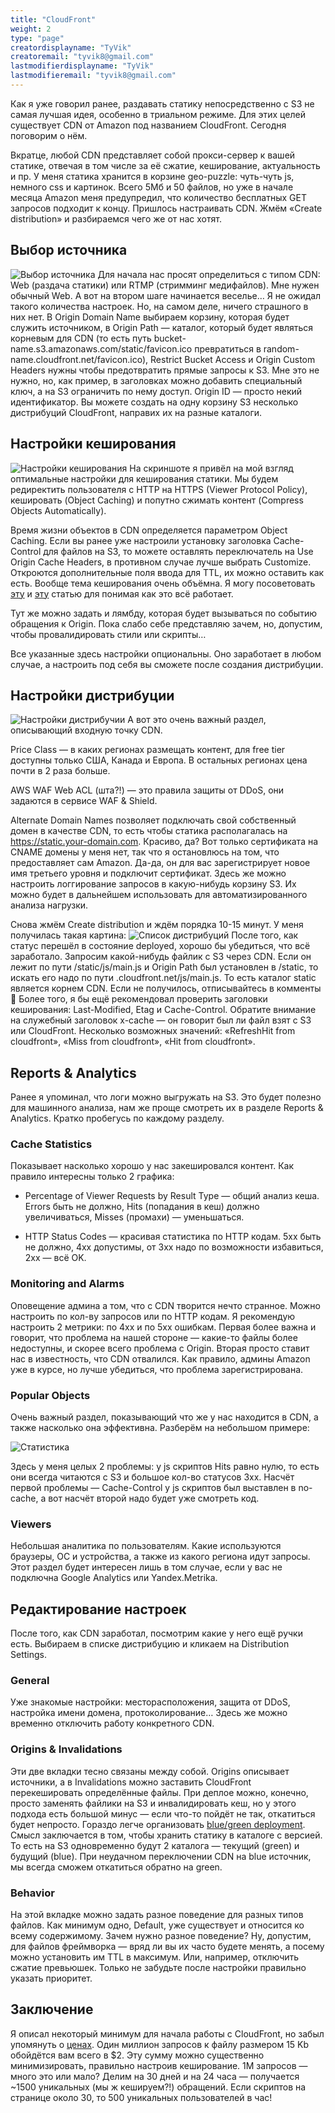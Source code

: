 ```yaml
---
title: "CloudFront"
weight: 2
type: "page"
creatordisplayname: "TyVik"
creatoremail: "tyvik8@gmail.com"
lastmodifierdisplayname: "TyVik"
lastmodifieremail: "tyvik8@gmail.com"
---
```


Как я уже говорил ранее, раздавать статику непосредственно с S3 не самая лучшая идея, особенно в триальном режиме. Для этих целей существует CDN от Amazon под названием CloudFront. Сегодня поговорим о нём.

Вкратце, любой CDN представляет собой прокси-сервер к вашей статике, отвечая в том числе за её сжатие, кеширование, актуальность и пр. У меня статика хранится в корзине geo-puzzle: чуть-чуть js, немного css и картинок. Всего 5Мб и 50 файлов, но уже в начале месяца Amazon меня предупредил, что количество бесплатных GET запросов подходит к концу. Пришлось настраивать CDN. Жмём «Create distribution» и разбираемся чего же от нас хотят.

## Выбор источника

![Выбор источника](/networking/cloudfront/images/origin.png)
Для начала нас просят определиться с типом CDN: Web (раздача статики) или RTMP (стримминг медифайлов). Мне нужен обычный Web. А вот на втором шаге начинается веселье… Я не ожидал такого количества настроек. Но, на самом деле, ничего страшного в них нет. В Origin Domain Name выбираем корзину, которая будет служить источником, в Origin Path — каталог, который будет являться корневым для CDN (то есть путь bucket-name.s3.amazonaws.com/static/favicon.ico превратиться в random-name.cloudfront.net/favicon.ico), Restrict Bucket Access и Origin Custom Headers нужны чтобы предотвратить прямые запросы к S3. Мне это не нужно, но, как пример, в заголовках можно добавить специальный ключ, а на S3 ограничить по нему доступ. Origin ID — просто некий идентификатор. Вы можете создать на одну корзину S3 несколько дистрибуций CloudFront, направих их на разные каталоги.

## Настройки кеширования

![Настройки кеширования](/networking/cloudfront/images/cache.png)
На скриншоте я привёл на мой взгляд оптимальные настройки для кеширования статики. Мы будем редиректить пользователя с HTTP на HTTPS (Viewer Protocol Policy), кешировать (Object Caching) и попутно сжимать контент (Compress Objects Automatically).

Время жизни объектов в CDN определяется параметром Object Caching. Если вы ранее уже настроили установку заголовка Cache-Control для файлов на S3, то можете оставлять переключатель на Use Origin Cache Headers, в противном случае лучше выбрать Customize. Откроются дополнительные поля ввода для TTL, их можно оставить как есть. Вообще тема кеширования очень объёмна. Я могу посоветовать [эту](https://habrahabr.ru/post/253121/) и [эту](http://prgssr.ru/development/luchshie-praktiki-keshirovaniya.html) статью для понимая как это всё работает.

Тут же можно задать и лямбду, которая будет вызываться по событию обращения к Origin. Пока слабо себе представляю зачем, но, допустим, чтобы провалидировать стили или скрипты…

Все указанные здесь настройки опциональны. Оно заработает в любом случае, а настроить под себя вы сможете  после создания дистрибуции.

## Настройки дистрибуции

![Настройки дистрибучии](/networking/cloudfront/images/distribution.png)
А вот это очень важный раздел, описывающий входную точку CDN.

Price Class — в каких регионах размещать контент, для free tier доступны только США, Канада и Европа. В остальных регионах цена почти в 2 раза больше.

AWS WAF Web ACL (шта?!) — это правила защиты от DDoS, они задаются в сервисе WAF & Shield.

Alternate Domain Names позволяет подключать свой собственный домен в качестве CDN, то есть чтобы статика располагалась на https://static.your-domain.com. Красиво, да? Вот только сертификата на CNAME домены у меня нет, так что я остановлюсь на том, что предоставляет сам Amazon. Да-да, он для вас зарегистрирует новое имя третьего уровня и подключит сертификат. Здесь же можно настроить логгирование запросов в какую-нибудь корзину S3. Их можно будет в дальнейшем использовать для автоматизированного анализа нагрузки.

Снова жмём Create distribution и ждём порядка 10-15 минут. У меня получилась такая картина:
![Список дистрибуций](/networking/cloudfront/images/index.png)
После того, как статус перешёл в состояние deployed, хорошо бы убедиться, что всё заработало. Запросим какой-нибудь файлик с S3 через CDN. Если он лежит по пути /static/js/main.js и Origin Path был установлен в /static, то искать его надо по пути <random>.cloudfront.net/js/main.js. То есть каталог static является корнем CDN. Если не получилось, отписывайтесь в комменты 🙂 Более того, я бы ещё рекомендовал проверить заголовки кеширования: Last-Modified, Etag и Cache-Control. Обратите внимание на служебный заголовок x-cache — он говорит был ли файл взят с S3 или CloudFront. Несколько возможных значений: «RefreshHit from cloudfront», «Miss from cloudfront», «Hit from cloudfront».

## Reports & Analytics

Ранее я упоминал, что логи можно выгружать на S3. Это будет полезно для машинного анализа, нам же проще смотреть их в разделе Reports & Analytics. Кратко пробегусь по каждому разделу.

### Cache Statistics

Показывает насколько хорошо у нас закешировался контент. Как правило интересны только 2 графика:

* Percentage of Viewer Requests by Result Type — общий анализ кеша. Errors быть не должно, Hits (попадания в кеш) должно увеличиваться, Misses (промахи) — уменьшаться.

* HTTP Status Codes — красивая статистика по HTTP кодам. 5xx быть не должно, 4xx допустимы, от 3xx надо по возможности избавиться, 2xx — всё OK.

### Monitoring and Alarms

Оповещение админа а том, что с CDN творится нечто странное. Можно настроить по кол-ву запросов или по HTTP кодам. Я рекомендую настроить 2 метрики: по 4xx и по 5xx ошибкам. Первая более важна и говорит, что проблема на нашей стороне — какие-то файлы более недоступны, и скорее всего проблема с Origin. Вторая просто ставит нас в известность, что CDN отвалился. Как правило, админы Amazon уже в курсе, но лучше убедиться, что проблема зарегистрирована.

### Popular Objects

Очень важный раздел, показывающий что же у нас находится в CDN, а также насколько она эффективна. Разберём на небольшом примере:

![Статистика](/networking/cloudfront/images/objects.png)

Здесь у меня целых 2 проблемы: у js скриптов Hits равно нулю, то есть они всегда читаются с S3 и большое кол-во статусов 3xx. Насчёт первой проблемы — Cache-Control у js скриптов был выставлен в no-cache, а вот насчёт второй надо будет уже смотреть код.

### Viewers

Небольшая аналитика по пользователям. Какие используются браузеры, ОС и устройства, а также из какого региона идут запросы. Этот раздел будет интересен лишь в том случае, если у вас не подключна Google Analytics или Yandex.Metrika.

## Редактирование настроек

После того, как CDN заработал, посмотрим какие у него ещё ручки есть. Выбираем в списке дистрибуцию и кликаем на Distribution Settings.

### General

Уже знакомые настройки: месторасположения, защита от DDoS, настройка имени домена, протоколирование… Здесь же можно временно отключить работу конкретного CDN.

### Origins & Invalidations

Эти две вкладки тесно связаны между собой. Origins описывает источники, а в Invalidations можно заставить CloudFront перекешировать определённые файлы. При деплое можно, конечно, просто заменять файлики на S3 и инвалидировать кеш, но у этого подхода есть большой минус — если что-то пойдёт не так, откатиться будет непросто. Гораздо легче организовать [blue/green deployment](https://rtfm.co.ua/aws-blue-green-deployment/). Смысл заключается в том, чтобы хранить статику в каталоге с версией. То есть на S3 одновременно будут 2 каталога — текущий (green) и будущий (blue). При неудачном переключении CDN на blue источник, мы всегда сможем откатиться обратно на green.

### Behavior

На этой вкладке можно задать разное поведение для разных типов файлов. Как минимум одно, Default, уже существует и относится ко всему содержимому. Зачем нужно разное поведение? Ну, допустим, для файлов фреймворка — вряд ли вы их часто будете менять, а посему можно установить им TTL в максимум. Или, например, отключить сжатие превьюшек. Только не забудьте после настройки правильно указать приоритет.

## Заключение

Я описал некоторый минимум для начала работы с CloudFront, но забыл упомянуть о [ценах](https://aws.amazon.com/ru/cloudfront/pricing/). Один миллион запросов к файлу размером 15 Kb обойдётся вам всего в $2. Эту сумму можно существенно минимизировать, правильно настроив кеширование. 1M запросов — много это или мало? Делим на 30 дней и на 24 часа — получается ~1500 уникальных (мы ж кешируем?!) обращений. Если скриптов на странице около 30, то 500 уникальных пользователей в час!
